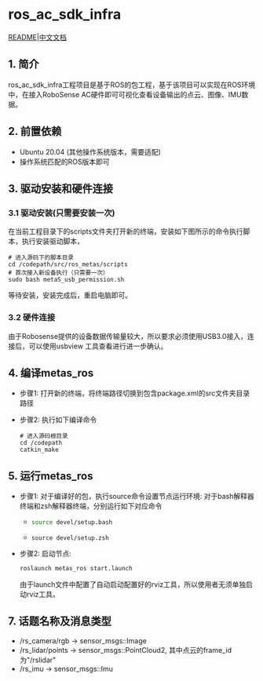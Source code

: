 # ros_ac_sdk_infra  

[README](./README.md)|[中文文档](README_CN.md)

## 1. 简介

​	ros_ac_sdk_infra工程项目是基于ROS的包工程，基于该项目可以实现在ROS环境中，在接入RoboSense AC硬件即可可视化查看设备输出的点云、图像、IMU数据。


## 2. 前置依赖

- Ubuntu 20.04 (其他操作系统版本，需要适配)
- 操作系统匹配的ROS版本即可


## 3. 驱动安装和硬件连接

### 3.1 驱动安装(只需要安装一次) 

在当前工程目录下的scripts文件夹打开新的终端，安装如下图所示的命令执行脚本，执行安装驱动脚本，

```shell
# 进入源码下的脚本目录
cd /codepath/src/ros_metas/scripts
# 首次接入新设备执行（只需要一次）
sudo bash metaS_usb_permission.sh
```

等待安装，安装完成后，重启电脑即可。 

### 3.2 硬件连接

由于Robosense提供的设备数据传输量较大，所以要求必须使用USB3.0接入，连接后，可以使用usbview 工具查看进行进一步确认。



## 4. 编译metas_ros

- 步骤1: 打开新的终端，将终端路径切换到包含package.xml的src文件夹目录路径

- 步骤2:  执行如下编译命令

  ```shell
  # 进入源码根目录
  cd /codepath
  catkin_make
  ```

## 5. 运行metas_ros

- 步骤1: 对于编译好的包，执行source命令设置节点运行环境: 对于bash解释器终端和zsh解释器终端，分别运行如下对应命令

  - ```sh
    source devel/setup.bash 
    ```

  - ```shell
    source devel/setup.zsh 
    ```

- 步骤2: 启动节点: 

  ```sh
  roslaunch metas_ros start.launch 
  ```

  由于launch文件中配置了自动启动配置好的rviz工具，所以使用者无须单独启动rviz工具。


## 7. 话题名称及消息类型

- /rs_camera/rgb         ->  sensor_msgs::Image 
- /rs_lidar/points         -> sensor_msgs::PointCloud2, 其中点云的frame_id为"/rslidar"
- /rs_imu                      -> sensor_msgs::Imu  
